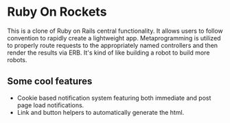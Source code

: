 # Ruby On Rockets

This is a clone of Ruby on Rails central functionality.  It allows users to follow convention to rapidly create a lightweight app.  Metaprogramming is utilized to properly route requests to the appropriately named controllers and then render the results via ERB.  It's kind of like building a robot to build more robots.

## Some cool features

- Cookie based notification system featuring both immediate and post page load notifications.
- Link and button helpers to automatically generate the html.
